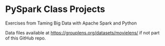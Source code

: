 # PySpark Class Projects
Exercises from Taming Big Data with Apache Spark and Python 

Data files available at https://grouplens.org/datasets/movielens/ if not 
part of this GitHub repo.
